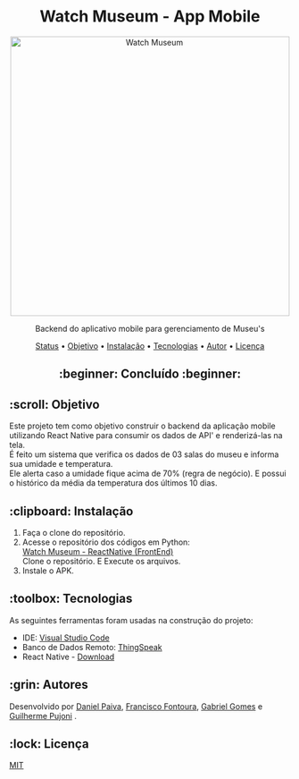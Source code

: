<h1 align="center">Watch Museum - App Mobile</h1>

<p align="center">
  <a href="#">
    <img src="https://raw.githubusercontent.com/danhpaiva/watch-museum-react-native/main/logo/Watch-Museum.png" width="500" alt="Watch Museum">
  </a>
</p>
<p align="center">
    Backend do aplicativo mobile para gerenciamento de Museu's
</p>

<p align="center">
 <a href="#status">Status</a> • 
 <a href="#objetivo">Objetivo</a> •
 <a href="#instalacao">Instalação</a> • 
 <a href="#tecnologias">Tecnologias</a> • 
 <a href="#autor">Autor</a> • 
 <a href="#licenca">Licença</a> 
</p>

<h2 align="center" id=status> 
	:beginner: Concluído :beginner:
</h2>

<h2 id=objetivo>:scroll: Objetivo</h2>

Este projeto tem como objetivo construir o backend da aplicação mobile utilizando React Native para consumir os dados de API' e renderizá-las na tela.<br>
É feito um sistema que verifica os dados de 03 salas do museu e informa sua umidade e temperatura.<br>
Ele alerta caso a umidade fique acima de 70% (regra de negócio).
E possui o histórico da média da temperatura dos últimos 10 dias.

<h2 id=instalacao>:clipboard: Instalação</h2>

1. Faça o clone do repositório.
2. Acesse o repositório dos códigos em Python:<br>
[Watch Museum - ReactNative (FrontEnd)](https://github.com/danhpaiva/watch-museum-react-native)<br>
Clone o repositório. E Execute os arquivos.<br>
3. Instale o APK.

<h2 id=tecnologias>:toolbox: Tecnologias</h2>

As seguintes ferramentas foram usadas na construção do projeto:

- IDE: <a href="https://code.visualstudio.com/">Visual Studio Code</a>
- Banco de Dados Remoto: <a href="https://thingspeak.com/">ThingSpeak</a>
- React Native - <a href="https://reactnative.dev/"> Download </a>

<h2 id=autor>:grin: Autores</h2>

Desenvolvido por <a href="https://www.linkedin.com/in/danhpaiva/" target="_blank">Daniel Paiva</a>,
<a href="https://www.linkedin.com/in/francisco-fontoura/" target="_blank">Francisco Fontoura</a>,
<a href="https://github.com/gab-gomes" target="_blank">Gabriel Gomes</a> e 
<a href="https://www.linkedin.com/in/guilhermepujoni/" target="_blank">Guilherme Pujoni</a> .

<h2 id=licenca>:lock: Licença</h2>
<a href="https://github.com/danhpaiva/login-csharp-sqlServer/blob/master/LICENSE" target="_blank">MIT</a>
